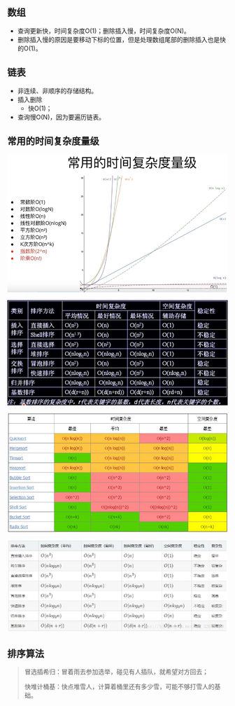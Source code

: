 ## 数组

- 查询更新快，时间复杂度O(1)；删除插入慢，时间复杂度O(N)。
- 删除插入慢的原因是要移动下标的位置，但是处理数组尾部的删除插入也是快的O(1)。

## 链表

- 非连续、非顺序的存储结构。
- 插入删除
  - 快O(1)；
- 查询慢O(N)，因为要遍历链表。
## 常用的时间复杂度量级

![image-20210809124356322](_md-pic/数据结构&算法-随笔/image-20210809124356322.png)

![image-20210809124038742](_md-pic/数据结构&算法-随笔/image-20210809124038742.png)

![image-20210809124540967](_md-pic/数据结构&算法-随笔/image-20210809124540967.png)

![image-20210809124626224](_md-pic/数据结构&算法-随笔/image-20210809124626224.png)

## 排序算法

> 冒选插希归：冒着雨去参加选举，碰见有人插队，就希望对方回去；
>
> 快堆计桶基：快点堆雪人，计算着桶里还有多少雪，可能不够打雪人的基础。



